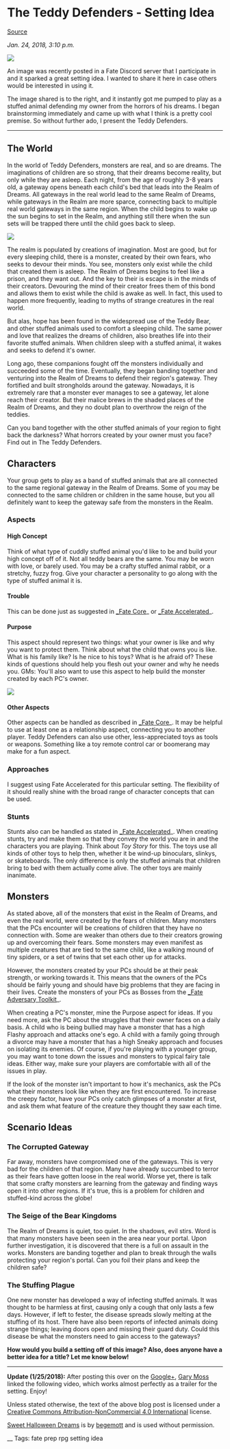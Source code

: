 # The Teddy Defenders - Setting Idea

[Source](https://rpg.nathanhare.net/2018/01/24/teddy-defenders-setting-idea "Permalink to The Teddy Defenders - Setting Idea")


_Jan. 24, 2018, 3:10 p.m._

![][1]

An image was recently posted in a Fate Discord server that I participate in and it sparked a great setting idea. I wanted to share it here in case others would be interested in using it.

The image shared is to the right, and it instantly got me pumped to play as a stuffed animal defending my owner from the horrors of his dreams. I began brainstorming immediately and came up with what I think is a pretty cool premise. So without further ado, I present the Teddy Defenders.

* * *

## The World

In the world of Teddy Defenders, monsters are real, and so are dreams. The imaginations of children are so strong, that their dreams become reality, but only while they are asleep. Each night, from the age of roughly 3-8 years old, a gateway opens beneath each child's bed that leads into the Realm of Dreams. All gateways in the real world lead to the same Realm of Dreams, while gateways in the Realm are more sparce, connecting back to multiple real world gateways in the same region. When the child begins to wake up the sun begins to set in the Realm, and anything still there when the sun sets will be trapped there until the child goes back to sleep.

![][2]

The realm is populated by creations of imagination. Most are good, but for every sleeping child, there is a monster, created by their own fears, who seeks to devour their minds. You see, monsters only exist while the child that created them is asleep. The Realm of Dreams begins to feel like a prison, and they want out. And the key to their is escape is in the minds of their creators. Devouring the mind of their creator frees them of this bond and allows them to exist while the child is awake as well. In fact, this used to happen more frequently, leading to myths of strange creatures in the real world.

But alas, hope has been found in the widespread use of the Teddy Bear, and other stuffed animals used to comfort a sleeping child. The same power and love that realizes the dreams of children, also breathes life into their favorite stuffed animals. When children sleep with a stuffed animal, it wakes and seeks to defend it's owner. 

Long ago, these companions fought off the monsters individually and succeeded some of the time. Eventually, they began banding together and venturing into the Realm of Dreams to defend their region's gateway. They fortified and built strongholds around the gateway. Nowadays, it is extremely rare that a monster ever manages to see a gateway, let alone reach their creator. But their malice brews in the shaded places of the Realm of Dreams, and they no doubt plan to overthrow the reign of the teddies. 

Can you band together with the other stuffed animals of your region to fight back the darkness? What horrors created by your owner must you face? Find out in The Teddy Defenders.

## Characters

Your group gets to play as a band of stuffed animals that are all connected to the same regional gateway in the Realm of Dreams. Some of you may be connected to the same children or children in the same house, but you all definitely want to keep the gateway safe from the monsters in the Realm.

### Aspects

#### High Concept

Think of what type of cuddly stuffed animal you'd like to be and build your high concept off of it. Not all teddy bears are the same. You may be worn with love, or barely used. You may be a crafty stuffed animal rabbit, or a stretchy, fuzzy frog. Give your character a personality to go along with the type of stuffed animal it is.

#### Trouble

This can be done just as suggested in [_Fate Core][3]_ or [_Fate Accelerated][4]_.

#### Purpose

This aspect should represent two things: what your owner is like and why you want to protect them. Think about what the child that owns you is like. What is his family like? Is he nice to his toys? What is he afraid of? These kinds of questions should help you flesh out your owner and why he needs you. GMs: You'll also want to use this aspect to help build the monster created by each PC's owner.

![][5]

#### Other Aspects

Other aspects can be handled as described in [_Fate Core][6]_. It may be helpful to use at least one as a relationship aspect, connecting you to another player. Teddy Defenders can also use other, less-appreciated toys as tools or weapons. Something like a toy remote control car or boomerang may make for a fun aspect.

### Approaches

I suggest using Fate Accelerated for this particular setting. The flexibility of it should really shine with the broad range of character concepts that can be used.

### Stunts

Stunts also can be handled as stated in [_Fate Accelerated][7]_. When creating stunts, try and make them so that they convey the world you are in and the characters you are playing. Think about _Toy Story_ for this. The toys use all kinds of other toys to help then, whether it be wind-up binoculars, slinkys, or skateboards. The only difference is only the stuffed animals that children bring to bed with them actually come alive. The other toys are mainly inanimate.

## Monsters

As stated above, all of the monsters that exist in the Realm of Dreams, and even the real world, were created by the fears of children. Many monsters that the PCs encounter will be creations of children that they have no connection with. Some are weaker than others due to their creators growing up and overcoming their fears. Some monsters may even manifest as multiple creatures that are tied to the same child, like a walking mound of tiny spiders, or a set of twins that set each other up for attacks.

However, the monsters created by your PCs should be at their peak strength, or working towards it. This means that the owners of the PCs should be fairly young and should have big problems that they are facing in their lives. Create the monsters of your PCs as Bosses from the [_Fate Adversary Toolkit][8]_.

When creating a PC's monster, mine the Purpose aspect for ideas. If you need more, ask the PC about the struggles that their owner faces on a daily basis. A child who is being bullied may have a monster that has a high Flashy approach and attacks one's ego. A child with a family going through a divorce may have a monster that has a high Sneaky approach and focuses on isolating its enemies. Of course, if you're playing with a younger group, you may want to tone down the issues and monsters to typical fairy tale ideas. Either way, make sure your players are comfortable with all of the issues in play.

If the look of the monster isn't important to how it's mechanics, ask the PCs what their monsters look like when they are first encountered. To increase the creepy factor, have your PCs only catch glimpses of a monster at first, and ask them what feature of the creature they thought they saw each time.

## Scenario Ideas

### The Corrupted Gateway

Far away, monsters have compromised one of the gateways. This is very bad for the children of that region. Many have already succumbed to terror as their fears have gotten loose in the real world. Worse yet, there is talk that some crafty monsters are learning from the gateway and finding ways open it into other regions. If it's true, this is a problem for children and stuffed-kind across the globe!

### The Seige of the Bear Kingdoms

The Realm of Dreams is quiet, too quiet. In the shadows, evil stirs. Word is that many monsters have been seen in the area near your portal. Upon further investigation, it is discovered that there is a full on assault in the works. Monsters are banding together and plan to break through the walls protecting your region's portal. Can you foil their plans and keep the children safe?

### The Stuffing Plague

One new monster has developed a way of infecting stuffed animals. It was thought to be harmless at first, causing only a cough that only lasts a few days. However, if left to fester, the disease spreads slowly melting at the stuffing of its host. There have also been reports of infected animals doing strange things; leaving doors open and missing their guard duty. Could this disease be what the monsters need to gain access to the gateways?

**How would you build a setting off of this image? Also, does anyone have a better idea for a title? Let me know below!**

* * *

**Update (1/25/2018):** After posting this over on the [Google+][9], [Gary Moss][10] linked the following video, which works almost perfectly as a trailer for the setting. Enjoy!

  
Unless stated otherwise, the text of the above blog post is licensed under a [Creative Commons Attribution-NonCommercial 4.0 International][11] license.   

[Sweet Halloween Dreams][12] is by [begemott][13] and is used without permission.

  
__ Tags: fate prep rpg setting idea   

[1]: https://i.pinimg.com/736x/4a/d4/a9/4ad4a9dd2574cfe271feb4baf4c38f14--teddy-bears-baby-bears.jpg
[2]: https://rpg.nathanhare.net/media/europe-2790933_1280.jpg
[3]: https://fate-srd.com/fate-core/your-character-idea#trouble
[4]: https://fate-srd.com/fate-accelerated/who-do-you-want-be#trouble
[5]: https://rpg.nathanhare.net/media/sheep-2056491_1280.jpg
[6]: https://fate-srd.com/fate-core/types-aspects#character-aspects
[7]: https://fate-srd.com/fate-accelerated/stunts
[8]: https://fate-srd.com/fate-adversary-toolkit/enemies#bosses
[9]: https://plus.google.com/u/0/+NathanHare/posts/VEdRXQX2ysB
[10]: https://plus.google.com/u/0/107723715260266573762
[11]: https://creativecommons.org/licenses/by-nc/4.0/
[12]: https://begemott.deviantart.com/art/sweet-halloween-dreams-42197587
[13]: https://begemott.deviantart.com/

  
